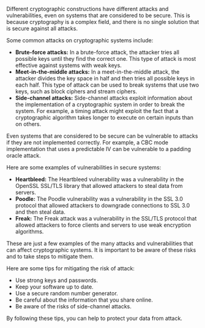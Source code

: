Different cryptographic constructions have different attacks and vulnerabilities, even on systems that are considered to be secure. This is because cryptography is a complex field, and there is no single solution that is secure against all attacks.

Some common attacks on cryptographic systems include:

* **Brute-force attacks:** In a brute-force attack, the attacker tries all possible keys until they find the correct one. This type of attack is most effective against systems with weak keys.
* **Meet-in-the-middle attacks:** In a meet-in-the-middle attack, the attacker divides the key space in half and then tries all possible keys in each half. This type of attack can be used to break systems that use two keys, such as block ciphers and stream ciphers.
* **Side-channel attacks:** Side-channel attacks exploit information about the implementation of a cryptographic system in order to break the system. For example, a timing attack might exploit the fact that a cryptographic algorithm takes longer to execute on certain inputs than on others.

Even systems that are considered to be secure can be vulnerable to attacks if they are not implemented correctly. For example, a CBC mode implementation that uses a predictable IV can be vulnerable to a padding oracle attack.

Here are some examples of vulnerabilities in secure systems:

* **Heartbleed:** The Heartbleed vulnerability was a vulnerability in the OpenSSL SSL/TLS library that allowed attackers to steal data from servers.
* **Poodle:** The Poodle vulnerability was a vulnerability in the SSL 3.0 protocol that allowed attackers to downgrade connections to SSL 3.0 and then steal data.
* **Freak:** The Freak attack was a vulnerability in the SSL/TLS protocol that allowed attackers to force clients and servers to use weak encryption algorithms.

These are just a few examples of the many attacks and vulnerabilities that can affect cryptographic systems. It is important to be aware of these risks and to take steps to mitigate them.

Here are some tips for mitigating the risk of attack:

* Use strong keys and passwords.
* Keep your software up to date.
* Use a secure random number generator.
* Be careful about the information that you share online.
* Be aware of the risks of side-channel attacks.

By following these tips, you can help to protect your data from attack.
